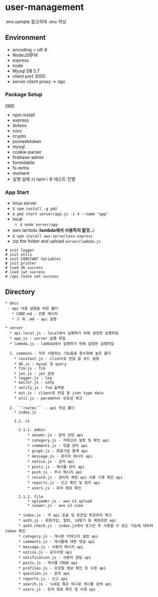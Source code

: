 # user-management

.env.sample 참고하여 .env 작성

## Environment
* encoding = utf-8
* NodeJS@14
* express
* node
* Mysql DB 5.7
* client port 3000
* server client proxy -> /api

### Package Setup
[npm](https://www.npmjs.com/)
* npm install 
 * express
 * dotenv
 * cors
 * crypto
 * jsonwebtoken
 * mysql
 * cookie-parser
 * firebase-admin
 * formidable
 * fs-extra
 * moment
* 실행 실패 시 npm i 후 테스트 진행

### App Start
* linux server
 * ```$ npm install -g pm2```
 * ```$ pm2 start server/app.js -i 4 --name "app"```
* local
  * ```$ node server/app```
* aws lambda (**lambda에서 사용하지 말것..**)
 * ```$ npm install aws-serverless-express```
 * zip the folder and upload `server/lambda.js`
```
# init logger
# init utils
# init CONSTANT Variables
# init printer
# load db success
# load jwt success
# /api route set success
```

## Directory
```
* docs 
 - api 사용 설명을 위한 폴더
   * CODE.md - 반환 메시지
   * 그 외 .md - api 설명

* server
  * api.local.js - local에서 실행하기 위해 설정한 실행파일
  * app.js - server 실행 파일
  * lambda.js - lambda에서 실행하기 위해 설정한 실행파일
  
  1. commons - 자주 사용하는 기능들을 함수화해 놓은 폴더
    * constant.js - client로 전달 할 코드 설정
    * db.js - mysql 및 query
    * fcm.js - fcm 
    * jwt.js - jwt 설정 
    * logger.js - log
    * mailer.js - smtp
    * notify.js - fcm 출력문
    * out.js - client로 전달 할 json type data
    * util.js - parameter 유효성 체크

  2. ```routes``` - api 작성 폴더
    * index.js
    
    2.1. v1
    
      2.1.1. admin
          * answer.js - 문의 관련 api
          * category.js - 카테고리 설정 및 확인 api
          * comments.js - 댓글 관리 api
          * graph.js - 회원가입 통계 api
          * message.js - 관리자 메시지 api
          * notice.js - 공지 api
          * posts.js - 게시물 관리 api
          * push.js - 푸시 메시지 api
          * record.js - 관리자 계정 api 사용 기록 확인 api
          * reports.js - 신고 확인 및 정지 api
          * users.js - 유저 정보 확인
          
      2.1.2. file
          * uploader.js - aws s3 upload
          * viewer.js - aws s3 view
          
      * index.js - 각 api 호출 및 토큰값 특정위치 체크
      * auth.js - 회원가입, 탈퇴, id찾기 등 계정관련 api
      * auth_check.js - index.js에서 로그인 후 사용할 수 있는 기능에 대하여 token 확인
      * category.js - 게시판 카테고리 설정 api
      * comments.js - 게시물에 대한 댓글 api
      * message.js - 사용자 메시지 api
      * notice.js - 공지사항 api
      * notification.js - 사용자 알림 api
      * posts.js - 게시물 CRUD api
      * profiles.js - 프로필 정보 확인 및 수정 api
      * question.js - 문의 api
      * reports.js - 신고 api
      * search.js - 닉네임 혹은 태그로 게시물 검색 api
      * users.js - 유저 정보 확인 및 수정 api
      
```
